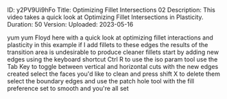 ID: y2PV9Ui9hFo
Title: Optimizing Fillet Intersections 02
Description: This video takes a quick look at Optimizing Fillet Intersections in Plasticity.
Duration: 50
Version: 
Uploaded: 2023-05-16

yum yum Floyd here with a quick look at
optimizing fillet interactions and
plasticity in this example if I add
fillets to these edges the results of
the transition area is undesirable
to produce cleaner fillets
start by adding new edges using the
keyboard shortcut Ctrl R to use the iso
param tool
use the Tab Key to toggle between
vertical and horizontal cuts
with the new edges created select the
faces you'd like to clean and press
shift X to delete them select the
boundary edges and use the patch hole
tool with the fill preference set to
smooth and you're all set


